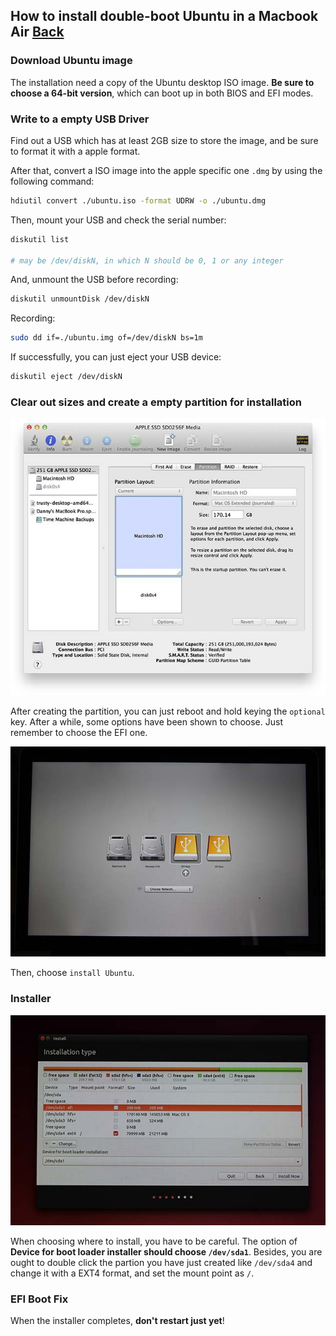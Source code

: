 ## How to install double-boot Ubuntu in a Macbook Air [Back](./qa.md)

### Download Ubuntu image

The installation need a copy of the Ubuntu desktop ISO image. **Be sure to choose a 64-bit version**, which can boot up in both BIOS and EFI modes.

### Write to a empty USB Driver

Find out a USB which has at least 2GB size to store the image, and be sure to format it with a apple format. 

After that, convert a ISO image into the apple specific one `.dmg` by using the following command:

```bash
hdiutil convert ./ubuntu.iso -format UDRW -o ./ubuntu.dmg
```

Then, mount your USB and check the serial number:

```bash
diskutil list

# may be /dev/diskN, in which N should be 0, 1 or any integer
```

And, unmount the USB before recording:

```bash
diskutil unmountDisk /dev/diskN
```

Recording:

```bash
sudo dd if=./ubuntu.img of=/dev/diskN bs=1m
```

If successfully, you can just eject your USB device:

```bash
diskutil eject /dev/diskN
```

### Clear out sizes and create a empty partition for installation

![](./mac_linux_disk_utility.jpg)

After creating the partition, you can just reboot and hold keying the `optional` key. After a while, some options have been shown to choose. Just remember to choose the EFI one.

![](./mac_linux_boot.jpg)

Then, choose `install Ubuntu`.

### Installer

![](./mac_linux_installer_partitions.jpg)

When choosing where to install, you have to be careful. The option of **Device for boot loader installer should choose `/dev/sda1`**. Besides, you are ought to double click the partion you have just created like `/dev/sda4` and change it with a EXT4 format, and set the mount point as `/`.

### EFI Boot Fix

When the installer completes, **don't restart just yet**!
